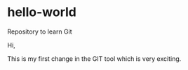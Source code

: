 # hello-world
Repository to learn Git

Hi,

This is my first change in the GIT tool which is very exciting.

